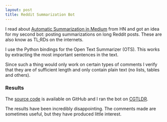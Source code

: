 ```yaml
---
layout: post
title: Reddit Summarization Bot
---
```


I read about [Automatic Summarization in Medium](https://news.ycombinator.com/item?id=6049873) from HN and got an idea for my second bot: posting summarizations on long Reddit posts. These are also know as TL;RDs on the internets.

I use the Python bindings for the Open Text Summarizer (OTS). This works by extracting the most important sentences in the text.

Since such a thing would only work on certain types of comments I verify that they are of sufficient length and only contain plain text (no lists, tables and others).

### Results

The [source code](https://github.com/paul-nechifor/reddit-tldr) is available on GitHub and I ran the bot on [CGTLDR](http://www.reddit.com/user/CGTLDR).

The results have been incredibly disappointing. The comments made are sometimes useful, but they have produced little interest.
